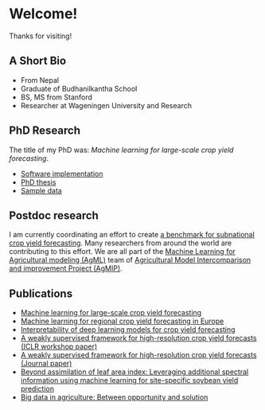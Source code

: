 # Welcome!

Thanks for visiting!

## A Short Bio
* From Nepal
* Graduate of Budhanilkantha School
* BS, MS from Stanford
* Researcher at Wageningen University and Research

## PhD Research
The title of my PhD was: *Machine learning for large-scale crop yield forecasting*.

* [Software implementation](https://github.com/BigDataWUR/MLforCropYieldForecasting)
* [PhD thesis](https://doi.org/10.18174/588095)
* [Sample data](data/DATA.md)

## Postdoc research
I am currently coordinating an effort to create [a benchmark for subnational crop yield forecasting](https://github.com/BigDataWUR/AgML-crop-yield-forecasting). Many researchers from around the world are contributing to this effort. We are all part of the [Machine Learning for Agricultural modeling (AgML)](https://www.agml.org/) team of [Agricultural Model Intercomparison and improvement Project (AgMIP)](https://agmip.org/).

## Publications
* [Machine learning for large-scale crop yield forecasting](https://doi.org/10.1016/j.agsy.2020.103016)
* [Machine learning for regional crop yield forecasting in Europe](https://doi.org/10.1016/j.fcr.2021.108377)
* [Interpretability of deep learning models for crop yield forecasting](https://doi.org/10.1016/j.compag.2023.107663)
* [A weakly supervised framework for high-resolution crop yield forecasts (ICLR workshop paper)](https://doi.org/10.48550/arXiv.2205.09016)
* [A weakly supervised framework for high-resolution crop yield forecasts (Journal paper)](https://doi.org/10.1088/1748-9326/acf50e)
* [Beyond assimilation of leaf area index: Leveraging additional spectral information using machine learning for site-specific soybean yield prediction](https://doi.org/10.1016/j.agrformet.2024.110022)
* [Big data in agriculture: Between opportunity and solution](https://doi.org/10.1016/j.agsy.2021.103298)
